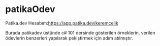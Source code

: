 # patikaOdev
Patika.dev Hesabım:https://app.patika.dev/keremcelik

Burada patikadev üstünde c# 101 dersinde gösterilen örneklerin, verilen ödevlerin benzerleri yapılarak pekiştirmek için adım atılmıştır.

